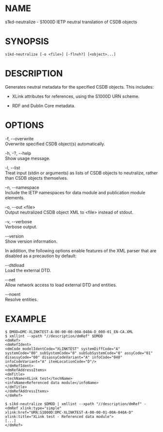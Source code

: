 NAME
====

s1kd-neutralize - S1000D IETP neutral translation of CSDB objects

SYNOPSIS
========

    s1kd-neutralize [-o <file>] [-flnvh?] [<object>...]

DESCRIPTION
===========

Generates neutral metadata for the specified CSDB objects. This
includes:

-   XLink attributes for references, using the S1000D URN scheme.

-   RDF and Dublin Core metadata.

OPTIONS
=======

-f, --overwrite  
Overwrite specified CSDB object(s) automatically.

-h, -?, --help  
Show usage message.

-l, --list  
Treat input (stdin or arguments) as lists of CSDB objects to neutralize,
rather than CSDB objects themselves.

-n, --namespace  
Include the IETP namespaces for data module and publication module
elements.

-o, --out &lt;file&gt;  
Output neutralized CSDB object XML to &lt;file&gt; instead of stdout.

-v, --verbose  
Verbose output.

--version  
Show version information.

In addition, the following options enable features of the XML parser
that are disabled as a precaution by default:

--dtdload  
Load the external DTD.

--net  
Allow network access to load external DTD and entities.

--noent  
Resolve entities.

EXAMPLE
=======

    $ DMOD=DMC-XLINKTEST-A-00-00-00-00A-040A-D_000-01_EN-CA.XML
    $ xmllint --xpath "//description/dmRef" $DMOD
    <dmRef>
    <dmRefIdent>
    <dmCode modelIdentCode="XLINKTEST" systemDiffCode="A"
    systemCode="00" subSystemCode="0" subSubSystemCode="0" assyCode="01"
    disassyCode="00" disassyCodeVariant="A" infoCode="040"
    infoCodeVariant="A" itemLocationCode="D"/>
    </dmRefIdent>
    <dmRefAddressItems>
    <dmTitle>
    <techName>XLink test</techName>
    <infoName>Referenced data module</infoName>
    </dmTitle>
    </dmRefAddressItems>
    </dmRef>

    $ s1kd-neutralize $DMOD | xmllint --xpath "//description/dmRef" -
    <dmRef xlink:type="simple"
    xlink:href="URN:S1000D:DMC-XLINKTEST-A-00-00-01-00A-040A-D"
    xlink:title="XLink test - Referenced data module">
    [...]
    </dmRef>
